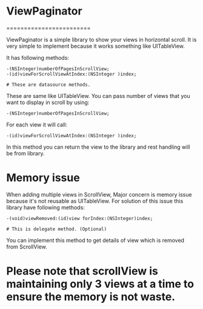 # ViewPaginator
========================

ViewPaginator is a simple library to show your views in horizontal scroll. It is very simple to implement because it works something like UITableView. 

It has following methods:
```
-(NSInteger)numberOfPagesInScrollView;
-(id)viewForScrollViewAtIndex:(NSInteger )index;

# These are datasource methods.
```
These are same like UITableView. You can pass number of views that you want to display in scroll by using:

```
-(NSInteger)numberOfPagesInScrollView;
```
For each view it will call:

```
-(id)viewForScrollViewAtIndex:(NSInteger )index;
```

In this method you can return the view to the library and rest handling will be from library.


# Memory issue

When adding multiple views in ScrollView, Major concern is memory issue because it's not reusable as UITableView. For solution of this issue this library have following methods:

```
-(void)viewRemoved:(id)view forIndex:(NSInteger)index;

# This is delegate method. (Optional)
```

You can implement this method to get details of view which is removed from ScrollView. 


# Please note that scrollView is maintaining only 3 views at a time to ensure the memory is not waste.

